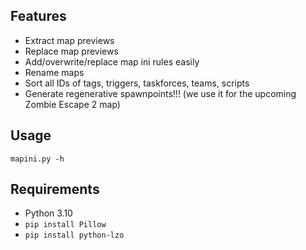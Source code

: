 Features
---------
- Extract map previews
- Replace map previews
- Add/overwrite/replace map ini rules easily
- Rename maps
- Sort all IDs of tags, triggers, taskforces, teams, scripts
- Generate regenerative spawnpoints!!! (we use it for the upcoming Zombie Escape 2 map)

Usage
---------
`mapini.py -h`

Requirements
---------
- Python 3.10
- `pip install Pillow`
- `pip install python-lzo`
